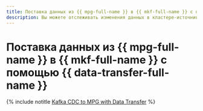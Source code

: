 ```yaml
---
title: Поставка данных из {{ mpg-full-name }} в {{ mkf-full-name }} с помощью {{ data-transfer-full-name }}
description: Вы можете отслеживать изменения данных в кластере-источнике {{ mpg-name }} и отправлять их в кластер-приемник {{ mkf-name }} с помощью технологии Change Data Capture (CDC).
---
```


# Поставка данных из {{ mpg-full-name }} в {{ mkf-full-name }} с помощью {{ data-transfer-full-name }}

{% include notitle [Kafka CDC to MPG with Data Transfer](../../_tutorials/dataplatform/data-transfer-mpg.md) %}
